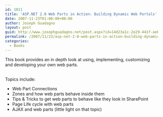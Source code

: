 ```yaml
---
id: 1011
title: 'ASP.NET 2.0 Web Parts in Action: Building Dynamic Web Portals'
date: 2007-11-23T01:00:00+00:00
author: Joseph Guadagno
layout: post
guid: http://www.josephguadagno.net/post.aspx?id=14d23a1c-2e29-441f-aeb6-b3a8babfb6d0
permalink: /2007/11/23/asp-net-2-0-web-parts-in-action-building-dynamic-web-portals/
categories:
  - Books
---
```

This book provides an in depth look at using, implementing, customizing and developing your own web parts.<br /><br />

Topics include:</br>
<ul>
<li>Web Part Connections</li>
<li>Zones and how web parts behave inside them</li>
<li>Tips & Tricks to get web parts to behave like they look in SharePoint</li>
<li>Page Life cycle with web parts</li>
<li>AJAX and web parts (little light on that topic)</li>

</ul>